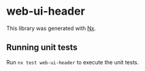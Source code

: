 # web-ui-header

This library was generated with [Nx](https://nx.dev).

## Running unit tests

Run `nx test web-ui-header` to execute the unit tests.
